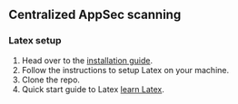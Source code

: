 ## Centralized AppSec scanning

### Latex setup

1. Head over to the [installation guide](https://www.latex-project.org/get/).
2. Follow the instructions to setup Latex on your machine.
3. Clone the repo.
4. Quick start guide to Latex [learn Latex](https://www.overleaf.com/learn/latex/Learn_LaTeX_in_30_minutes).
